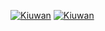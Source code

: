 [![Kiuwan](https://www.kiuwan.com/github/jairbc16/SOSfido/badges/security.svg)](https://www.kiuwan.com/github/jairbc16/SOSfido)
[![Kiuwan](https://www.kiuwan.com/github/jairbc16/SOSfido/badges/quality.svg)](https://www.kiuwan.com/github/jairbc16/SOSfido)

